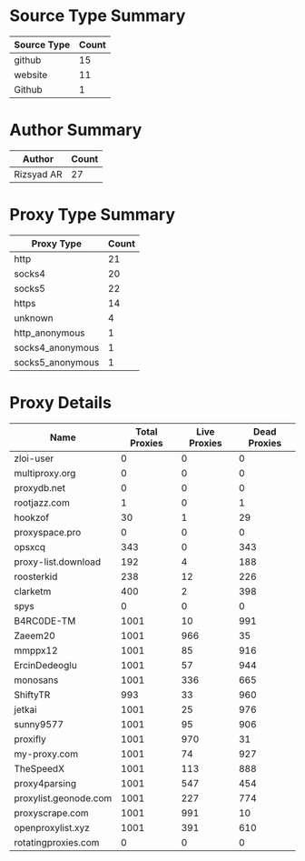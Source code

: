 # Source Type Summary

| Source Type | Count |
|-------------|-------|
| github | 15 |
| website | 11 |
| Github | 1 |


# Author Summary

| Author | Count |
|--------|-------|
| Rizsyad AR | 27 |


# Proxy Type Summary

| Proxy Type | Count |
|------------|-------|
| http | 21 |
| socks4 | 20 |
| socks5 | 22 |
| https | 14 |
| unknown | 4 |
| http_anonymous | 1 |
| socks4_anonymous | 1 |
| socks5_anonymous | 1 |


# Proxy Details

| Name | Total Proxies | Live Proxies | Dead Proxies |
|------|---------------|--------------|---------------|
| zloi-user | 0 | 0 | 0 |
| multiproxy.org | 0 | 0 | 0 |
| proxydb.net | 0 | 0 | 0 |
| rootjazz.com | 1 | 0 | 1 |
| hookzof | 30 | 1 | 29 |
| proxyspace.pro | 0 | 0 | 0 |
| opsxcq | 343 | 0 | 343 |
| proxy-list.download | 192 | 4 | 188 |
| roosterkid | 238 | 12 | 226 |
| clarketm | 400 | 2 | 398 |
| spys | 0 | 0 | 0 |
| B4RC0DE-TM | 1001 | 10 | 991 |
| Zaeem20 | 1001 | 966 | 35 |
| mmppx12 | 1001 | 85 | 916 |
| ErcinDedeoglu | 1001 | 57 | 944 |
| monosans | 1001 | 336 | 665 |
| ShiftyTR | 993 | 33 | 960 |
| jetkai | 1001 | 25 | 976 |
| sunny9577 | 1001 | 95 | 906 |
| proxifly | 1001 | 970 | 31 |
| my-proxy.com | 1001 | 74 | 927 |
| TheSpeedX | 1001 | 113 | 888 |
| proxy4parsing | 1001 | 547 | 454 |
| proxylist.geonode.com | 1001 | 227 | 774 |
| proxyscrape.com | 1001 | 991 | 10 |
| openproxylist.xyz | 1001 | 391 | 610 |
| rotatingproxies.com | 0 | 0 | 0 |
